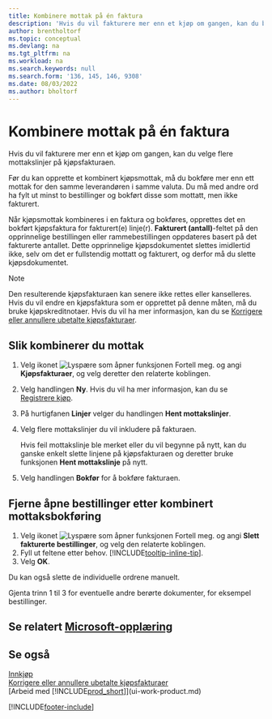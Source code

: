 ```yaml
---
title: Kombinere mottak på én faktura
description: 'Hvis du vil fakturere mer enn et kjøp om gangen, kan du bruke funksjonen Kombinere mottak.'
author: brentholtorf
ms.topic: conceptual
ms.devlang: na
ms.tgt_pltfrm: na
ms.workload: na
ms.search.keywords: null
ms.search.form: '136, 145, 146, 9308'
ms.date: 08/03/2022
ms.author: bholtorf
---
```

# Kombinere mottak på én faktura

Hvis du vil fakturere mer enn et kjøp om gangen, kan du velge flere mottakslinjer på kjøpsfakturaen.  

Før du kan opprette et kombinert kjøpsmottak, må du bokføre mer enn ett mottak for den samme leverandøren i samme valuta. Du må med andre ord ha fylt ut minst to bestillinger og bokført disse som mottatt, men ikke fakturert.  

Når kjøpsmottak kombineres i en faktura og bokføres, opprettes det en bokført kjøpsfaktura for fakturert(e) linje(r). **Fakturert (antall)**-feltet på den opprinnelige bestillingen eller rammebestillingen oppdateres basert på det fakturerte antallet. Dette opprinnelige kjøpsdokumentet slettes imidlertid ikke, selv om det er fullstendig mottatt og fakturert, og derfor må du slette kjøpsdokumentet.  

> [!NOTE]
> Den resulterende kjøpsfakturaen kan senere ikke rettes eller kanselleres. Hvis du vil endre en kjøpsfaktura som er opprettet på denne måten, må du bruke kjøpskreditnotaer. Hvis du vil ha mer informasjon, kan du se [Korrigere eller annullere ubetalte kjøpsfakturaer](purchasing-how-correct-cancel-unpaid-purchase-invoices.md).

## Slik kombinerer du mottak

1. Velg ikonet ![Lyspære som åpner funksjonen Fortell meg.](media/ui-search/search_small.png "Fortell hva du vil gjøre") og angi **Kjøpsfakturaer**, og velg deretter den relaterte koblingen.  
2. Velg handlingen **Ny**. Hvis du vil ha mer informasjon, kan du se [Registrere kjøp](purchasing-how-record-purchases.md).  
3. På hurtigfanen **Linjer** velger du handlingen **Hent mottakslinjer**.  
4. Velg flere mottakslinjer du vil inkludere på fakturaen.  

    Hvis feil mottakslinje ble merket eller du vil begynne på nytt, kan du ganske enkelt slette linjene på kjøpsfakturaen og deretter bruke funksjonen **Hent mottakslinje** på nytt.  
5. Velg handlingen **Bokfør** for å bokføre fakturaen.  

## Fjerne åpne bestillinger etter kombinert mottaksbokføring

1. Velg ikonet ![Lyspære som åpner funksjonen Fortell meg.](media/ui-search/search_small.png "Fortell hva du vil gjøre") og angi **Slett fakturerte bestillinger**, og velg den relaterte koblingen.  
2. Fyll ut feltene etter behov. [!INCLUDE[tooltip-inline-tip](includes/tooltip-inline-tip_md.md)].
3. Velg **OK**.  

Du kan også slette de individuelle ordrene manuelt.

Gjenta trinn 1 til 3 for eventuelle andre berørte dokumenter, for eksempel bestillinger.

## Se relatert [Microsoft-opplæring](/training/modules/processing-invoices-dynamics-365-business-central/)

## Se også

[Innkjøp](purchasing-manage-purchasing.md)  
[Korrigere eller annullere ubetalte kjøpsfakturaer](purchasing-how-correct-cancel-unpaid-purchase-invoices.md)  
[Arbeid med [!INCLUDE[prod_short](includes/prod_short.md)]](ui-work-product.md)  


[!INCLUDE[footer-include](includes/footer-banner.md)]
